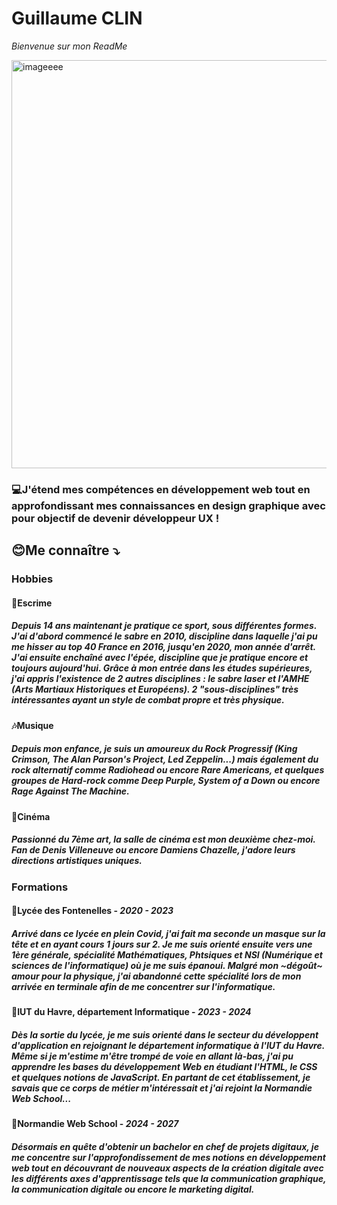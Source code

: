 
# Guillaume CLIN 
*Bienvenue sur mon ReadMe*


<img width="653" alt="imageeee" src="https://github.com/user-attachments/assets/88c94643-6836-46a5-8006-b8e180d493e4">



### 💻J'étend mes compétences en développement web tout en approfondissant mes connaissances en design graphique avec pour objectif de devenir développeur UX !

## 😊Me connaître ⤵️
### Hobbies
#### 🤺Escrime 
##### Depuis 14 ans maintenant je pratique ce sport, sous différentes formes. J'ai d'abord commencé le sabre en 2010, discipline dans laquelle j'ai pu me hisser au top 40 France en 2016, jusqu'en 2020, mon année d'arrêt. J'ai ensuite enchaîné avec l'épée,  discipline que je pratique encore et toujours aujourd'hui. Grâce à mon entrée dans les études supérieures, j'ai appris l'existence de 2 autres disciplines : le sabre laser et l'AMHE (Arts Martiaux Historiques et Européens). 2 "sous-disciplines" très intéressantes ayant un style de combat propre et très physique.

#### 🎶Musique
##### Depuis mon enfance, je suis un amoureux du Rock Progressif (King Crimson, The Alan Parson's Project, Led Zeppelin...) mais également du rock alternatif comme Radiohead ou encore Rare Americans, et quelques groupes de Hard-rock comme Deep Purple, System of a Down ou encore Rage Against The Machine.

#### 🎥Cinéma 
##### Passionné du 7ème art, la salle de cinéma est mon deuxième chez-moi. Fan de Denis Villeneuve ou encore Damiens Chazelle, j'adore leurs directions artistiques uniques.
### Formations
#### 🏫Lycée des Fontenelles - *2020 - 2023*
##### Arrivé dans ce lycée en plein Covid, j'ai fait ma seconde un masque sur la tête et en ayant cours 1 jours sur 2. Je me suis orienté ensuite vers une 1ère générale, spécialité Mathématiques, Phtsiques et NSI (Numérique et sciences de l'informatique) où je me suis épanoui. Malgré mon ~dégoût~ amour pour la physique, j'ai abandonné cette spécialité lors de mon arrivée en terminale afin de me concentrer sur l'informatique.

#### 🏫IUT du Havre, département Informatique - *2023 - 2024*
##### Dès la sortie du lycée, je me suis orienté dans le secteur du développent d'application en rejoignant le département informatique à l'IUT du Havre. Même si je m'estime m'être trompé de voie en allant là-bas, j'ai pu apprendre les bases du développement Web en étudiant l'HTML, le CSS et quelques notions de JavaScript. En partant de cet établissement, je savais que ce corps de métier m'intéressait et j'ai rejoint la Normandie Web School...

#### 🏫Normandie Web School - *2024 - 2027*
##### Désormais en quête d'obtenir un bachelor en chef de projets digitaux, je me concentre sur l'approfondissement de mes notions en développement web tout en découvrant de nouveaux aspects de la création digitale avec les différents axes d'apprentissage tels que la communication graphique, la communication digitale ou encore le marketing digital.

 




 
